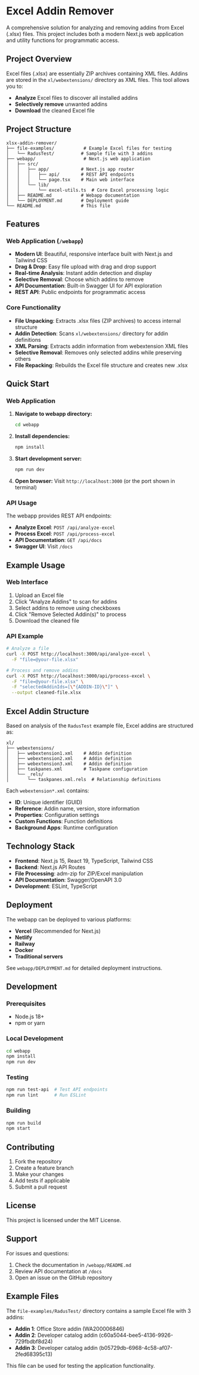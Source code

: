 # Excel Addin Remover

A comprehensive solution for analyzing and removing addins from Excel (.xlsx) files. This project includes both a modern Next.js web application and utility functions for programmatic access.

## Project Overview

Excel files (.xlsx) are essentially ZIP archives containing XML files. Addins are stored in the `xl/webextensions/` directory as XML files. This tool allows you to:

- **Analyze** Excel files to discover all installed addins
- **Selectively remove** unwanted addins
- **Download** the cleaned Excel file

## Project Structure

```
xlsx-addin-remover/
├── file-examples/           # Example Excel files for testing
│   └── RadusTest/          # Sample file with 3 addins
├── webapp/                  # Next.js web application
│   ├── src/
│   │   ├── app/            # Next.js app router
│   │   │   ├── api/        # REST API endpoints
│   │   │   └── page.tsx    # Main web interface
│   │   └── lib/
│   │       └── excel-utils.ts  # Core Excel processing logic
│   ├── README.md           # Webapp documentation
│   └── DEPLOYMENT.md       # Deployment guide
└── README.md               # This file
```

## Features

### Web Application (`/webapp`)
- **Modern UI**: Beautiful, responsive interface built with Next.js and Tailwind CSS
- **Drag & Drop**: Easy file upload with drag and drop support
- **Real-time Analysis**: Instant addin detection and display
- **Selective Removal**: Choose which addins to remove
- **API Documentation**: Built-in Swagger UI for API exploration
- **REST API**: Public endpoints for programmatic access

### Core Functionality
- **File Unpacking**: Extracts .xlsx files (ZIP archives) to access internal structure
- **Addin Detection**: Scans `xl/webextensions/` directory for addin definitions
- **XML Parsing**: Extracts addin information from webextension XML files
- **Selective Removal**: Removes only selected addins while preserving others
- **File Repacking**: Rebuilds the Excel file structure and creates new .xlsx

## Quick Start

### Web Application

1. **Navigate to webapp directory:**
   ```bash
   cd webapp
   ```

2. **Install dependencies:**
   ```bash
   npm install
   ```

3. **Start development server:**
   ```bash
   npm run dev
   ```

4. **Open browser:**
   Visit `http://localhost:3000` (or the port shown in terminal)

### API Usage

The webapp provides REST API endpoints:

- **Analyze Excel**: `POST /api/analyze-excel`
- **Process Excel**: `POST /api/process-excel`
- **API Documentation**: `GET /api/docs`
- **Swagger UI**: Visit `/docs`

## Example Usage

### Web Interface
1. Upload an Excel file
2. Click "Analyze Addins" to scan for addins
3. Select addins to remove using checkboxes
4. Click "Remove Selected Addin(s)" to process
5. Download the cleaned file

### API Example
```bash
# Analyze a file
curl -X POST http://localhost:3000/api/analyze-excel \
  -F "file=@your-file.xlsx"

# Process and remove addins
curl -X POST http://localhost:3000/api/process-excel \
  -F "file=@your-file.xlsx" \
  -F "selectedAddinIds=[\"{ADDIN-ID}\"]" \
  --output cleaned-file.xlsx
```

## Excel Addin Structure

Based on analysis of the `RadusTest` example file, Excel addins are structured as:

```
xl/
├── webextensions/
│   ├── webextension1.xml    # Addin definition
│   ├── webextension2.xml    # Addin definition
│   ├── webextension3.xml    # Addin definition
│   ├── taskpanes.xml        # Taskpane configuration
│   └── _rels/
│       └── taskpanes.xml.rels  # Relationship definitions
```

Each `webextension*.xml` contains:
- **ID**: Unique identifier (GUID)
- **Reference**: Addin name, version, store information
- **Properties**: Configuration settings
- **Custom Functions**: Function definitions
- **Background Apps**: Runtime configuration

## Technology Stack

- **Frontend**: Next.js 15, React 19, TypeScript, Tailwind CSS
- **Backend**: Next.js API Routes
- **File Processing**: adm-zip for ZIP/Excel manipulation
- **API Documentation**: Swagger/OpenAPI 3.0
- **Development**: ESLint, TypeScript

## Deployment

The webapp can be deployed to various platforms:

- **Vercel** (Recommended for Next.js)
- **Netlify**
- **Railway**
- **Docker**
- **Traditional servers**

See `webapp/DEPLOYMENT.md` for detailed deployment instructions.

## Development

### Prerequisites
- Node.js 18+
- npm or yarn

### Local Development
```bash
cd webapp
npm install
npm run dev
```

### Testing
```bash
npm run test-api  # Test API endpoints
npm run lint      # Run ESLint
```

### Building
```bash
npm run build
npm start
```

## Contributing

1. Fork the repository
2. Create a feature branch
3. Make your changes
4. Add tests if applicable
5. Submit a pull request

## License

This project is licensed under the MIT License.

## Support

For issues and questions:
1. Check the documentation in `/webapp/README.md`
2. Review API documentation at `/docs`
3. Open an issue on the GitHub repository

## Example Files

The `file-examples/RadusTest/` directory contains a sample Excel file with 3 addins:
- **Addin 1**: Office Store addin (WA200006846)
- **Addin 2**: Developer catalog addin (c60a5044-bee5-4136-9926-729fbdbf8d24)
- **Addin 3**: Developer catalog addin (b05729db-6968-4c58-af07-2fed68395c13)

This file can be used for testing the application functionality.
